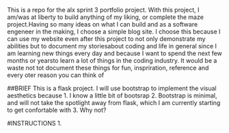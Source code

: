 This is a repo for the alx sprint 3 portfolio project. With this project,
I am/was at liberty to build anything of my liking, or complete the maze project.Having so many ideas on what I can build and as a software engeneer in the making, I choose a simple blog site. 
I choose this because I can use my website even after this project to not only demonstrate my abilities but to document my storiesabout coding and life in general since I am learning new things every day and because I want to spend the next few months or yearsto learn a lot of things in the coding industry. It would be a waste not tot document these things for fun, inspriration, reference and every oter reason you can think of


##BRIEF
This is a flask project. 
I will use bootstrap to implement the visual aesthetics because
	1. I know a little bit of bootsrap 
	2. Bootstrap is minimal, and will not take the spotlight away from flask, which I am currently starting to get
		confortable with
	3. Why not?


#INSTRUCTIONS
1.  
